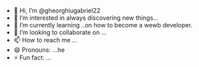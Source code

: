 - 👋 Hi, I’m @gheorghiugabriel22
- 👀 I’m interested in always discovering new things...
- 🌱 I’m currently learning ..on how to become a wewb developer.
- 💞️ I’m looking to collaborate on ...
- 📫 How to reach me ...
- 😄 Pronouns: ...he
- ⚡ Fun fact: ...

<!---
gheorghiugabriel22/gheorghiugabriel22 is a ✨ special ✨ repository because its `README.md` (this file) appears on your GitHub profile.
You can click the Preview link to take a look at your changes.
--->
